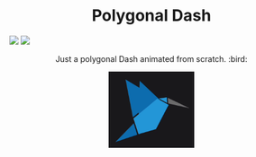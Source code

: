 <h1 align="center"> Polygonal Dash </h1>

![](https://img.shields.io/github/license/gabrieldamasceno/flutter_animated_dash)
![](https://img.shields.io/github/languages/code-size/gabrieldamasceno/flutter_animated_dash)

<p align="center"> Just a polygonal Dash animated from scratch. :bird: </p>


<p align='center'>
    <img src="https://raw.githubusercontent.com/GabrielDamasceno/flutter_animated_dash/master/doc/animated_dash.gif" width="30%" height="30%"/>
</p>
